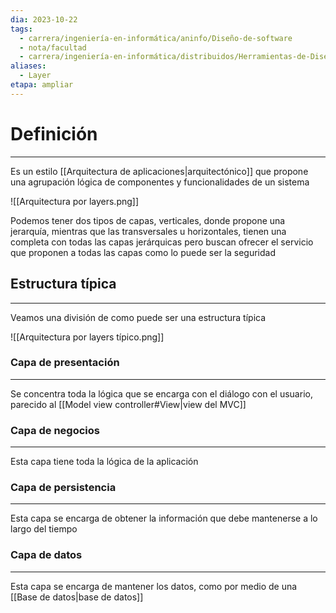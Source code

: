 ```yaml
---
dia: 2023-10-22
tags:
  - carrera/ingeniería-en-informática/aninfo/Diseño-de-software
  - nota/facultad
  - carrera/ingeniería-en-informática/distribuidos/Herramientas-de-Diseño
aliases:
  - Layer
etapa: ampliar
---
```

# Definición
---
Es un estilo [[Arquitectura de aplicaciones|arquitectónico]] que propone una agrupación lógica de componentes y funcionalidades de un sistema

![[Arquitectura por layers.png]]

Podemos tener dos tipos de capas, verticales, donde propone una jerarquía, mientras que las transversales u horizontales, tienen una completa con todas las capas jerárquicas pero buscan ofrecer el servicio que proponen a todas las capas como lo puede ser la seguridad

## Estructura típica
---
Veamos una división de como puede ser una estructura típica

![[Arquitectura por layers típico.png]]

### Capa de presentación
---
Se concentra toda la lógica que se encarga con el diálogo con el usuario, parecido al [[Model view controller#View|view del MVC]]

### Capa de negocios
---
Esta capa tiene toda la lógica de la aplicación

### Capa de persistencia
---
Esta capa se encarga de obtener la información que debe mantenerse a lo largo del tiempo

### Capa de datos
---
Esta capa se encarga de mantener los datos, como por medio de una [[Base de datos|base de datos]]